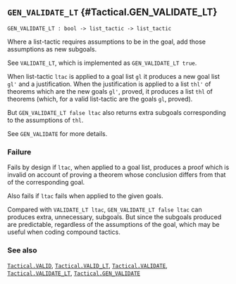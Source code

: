 ## `GEN_VALIDATE_LT` {#Tactical.GEN_VALIDATE_LT}


```
GEN_VALIDATE_LT : bool -> list_tactic -> list_tactic
```



Where a list-tactic requires assumptions to be in the goal,
add those assumptions as new subgoals.


See `VALIDATE_LT`, which is implemented as `GEN_VALIDATE_LT true`.

When list-tactic `ltac` is applied to a goal list `gl`
it produces a new goal list `gl'` and a justification.
When the justification is applied to a list `thl'` of theorems
which are the new goals `gl'`, proved, it produces a list `thl`
of theorems (which, for a valid list-tactic are the goals `gl`, proved).

But `GEN_VALIDATE_LT false ltac` also returns extra subgoals corresponding to
the assumptions of `thl`.

See `GEN_VALIDATE` for more details.

### Failure

Fails by design if `ltac`, when applied to a goal list,
produces a proof which is invalid on account of proving
a theorem whose conclusion differs from that of the corresponding goal.

Also fails if `ltac` fails when applied to the given goals.


Compared with `VALIDATE_LT ltac`, `GEN_VALIDATE_LT false ltac` can
produces extra, unnecessary, subgoals.
But since the subgoals produced are predictable, regardless of the assumptions
of the goal, which may be useful when coding compound tactics.

### See also

[`Tactical.VALID`](#Tactical.VALID), [`Tactical.VALID_LT`](#Tactical.VALID_LT), [`Tactical.VALIDATE`](#Tactical.VALIDATE), [`Tactical.VALIDATE_LT`](#Tactical.VALIDATE_LT), [`Tactical.GEN_VALIDATE`](#Tactical.GEN_VALIDATE)

